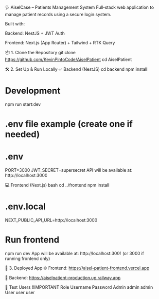 🩺 AiselCase – Patients Management System
Full-stack web application to manage patient records using a secure login system.

Built with:

Backend: NestJS + JWT Auth

Frontend: Next.js (App Router) + Tailwind + RTK Query

📦 1. Clone the Repository
git clone https://github.com/KevinPintoCode/AiselPatient
cd AiselPatient

🛠️ 2. Set Up & Run Locally
✅ Backend (NestJS)
cd backend
npm install

# Development
npm run start:dev

# .env file example (create one if needed)
# .env
PORT=3000
JWT_SECRET=supersecret
API will be available at:
http://localhost:3000

💻 Frontend (Next.js)
bash
cd ../frontend
npm install

# .env.local
NEXT_PUBLIC_API_URL=http://localhost:3000

# Run frontend
npm run dev
App will be available at:
http://localhost:3001 (or 3000 if running frontend only)

🚀 3. Deployed App
🌐 Frontend: https://aisel-patient-frontend.vercel.app

🧠 Backend: https://aiselpatient-production.up.railway.app

🔐 Test Users !!IMPORTANT
Role	Username	Password
Admin	admin	admin
User	user	user